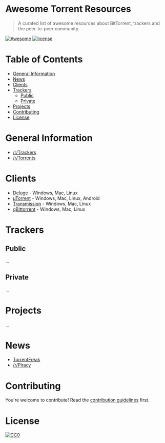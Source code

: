 # Awesome Torrent Resources

> A curated list of awesome resources about BitTorrent, trackers and the peer-to-peer community.

[![Awesome](https://awesome.re/badge-flat.svg)](https://awesome.re)
[![license](https://img.shields.io/badge/License-CC0--1.0-green.svg)](https://github.com/stedebonnet/awesome-torrent-resources/blob/master/LICENSE)

# Table of Contents

- [General Information](#general-information)
- [News](#news)
- [Clients](#clients)
- [Trackers](#trackers)
    - [Public](#public)
    - [Private](#private)
- [Projects](#projects)
- [Contributing](#contributing)
- [License](#license)

# General Information

- [/r/Trackers](https://www.reddit.com/r/trackers/)
- [/r/Torrents](https://www.reddit.com/r/torrents/)

# Clients

- [Deluge](https://deluge-torrent.org/) - Windows, Mac, Linux
- [µTorrent](https://www.utorrent.com/intl/nl/) - Windows, Mac, Linux, Android
- [Transmission](https://transmissionbt.com/) - Windows, Mac, Linux
- [qBittorrent](https://www.qbittorrent.org/) - Windows, Mac, Linux


# Trackers

## Public

...

## Private

...

# Projects

...

# News

- [TorrentFreak](https://torrentfreak.com/)
- [/r/Piracy](https://www.reddit.com/r/piracy/)

# Contributing

You're welcome to contribute! Read the [contribution guidelines](CONTRIBUTING.md) first.

# License

[![CC0](http://mirrors.creativecommons.org/presskit/buttons/88x31/svg/cc-zero.svg)](https://creativecommons.org/publicdomain/zero/1.0/)
